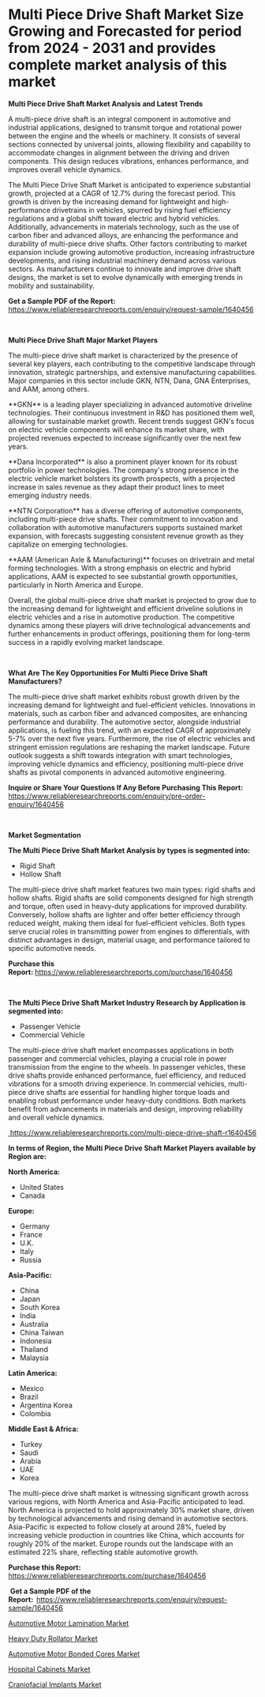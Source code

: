 <p><h1>Multi Piece Drive Shaft Market Size Growing and Forecasted for period from 2024 - 2031 and provides complete market analysis of this market</h1></p><p><strong>Multi Piece Drive Shaft Market Analysis and Latest Trends</strong></p>
<p><p>A multi-piece drive shaft is an integral component in automotive and industrial applications, designed to transmit torque and rotational power between the engine and the wheels or machinery. It consists of several sections connected by universal joints, allowing flexibility and capability to accommodate changes in alignment between the driving and driven components. This design reduces vibrations, enhances performance, and improves overall vehicle dynamics.</p><p>The Multi Piece Drive Shaft Market is anticipated to experience substantial growth, projected at a CAGR of 12.7% during the forecast period. This growth is driven by the increasing demand for lightweight and high-performance drivetrains in vehicles, spurred by rising fuel efficiency regulations and a global shift toward electric and hybrid vehicles. Additionally, advancements in materials technology, such as the use of carbon fiber and advanced alloys, are enhancing the performance and durability of multi-piece drive shafts. Other factors contributing to market expansion include growing automotive production, increasing infrastructure developments, and rising industrial machinery demand across various sectors. As manufacturers continue to innovate and improve drive shaft designs, the market is set to evolve dynamically with emerging trends in mobility and sustainability.</p></p>
<p><strong>Get a Sample PDF of the Report:&nbsp;</strong> <a href="https://www.reliableresearchreports.com/enquiry/request-sample/1640456?utm_campaign=32&utm_medium=2&utm_source=Github&utm_content=ia&utm_term=03112024&utm_id=multi-piece-drive-shaft">https://www.reliableresearchreports.com/enquiry/request-sample/1640456</a></p>
<p>&nbsp;</p>
<p><strong>Multi Piece Drive Shaft Major Market Players</strong></p>
<p><p>The multi-piece drive shaft market is characterized by the presence of several key players, each contributing to the competitive landscape through innovation, strategic partnerships, and extensive manufacturing capabilities. Major companies in this sector include GKN, NTN, Dana, GNA Enterprises, and AAM, among others.</p><p>**GKN** is a leading player specializing in advanced automotive driveline technologies. Their continuous investment in R&D has positioned them well, allowing for sustainable market growth. Recent trends suggest GKN's focus on electric vehicle components will enhance its market share, with projected revenues expected to increase significantly over the next few years.</p><p>**Dana Incorporated** is also a prominent player known for its robust portfolio in power technologies. The company's strong presence in the electric vehicle market bolsters its growth prospects, with a projected increase in sales revenue as they adapt their product lines to meet emerging industry needs.</p><p>**NTN Corporation** has a diverse offering of automotive components, including multi-piece drive shafts. Their commitment to innovation and collaboration with automotive manufacturers supports sustained market expansion, with forecasts suggesting consistent revenue growth as they capitalize on emerging technologies.</p><p>**AAM (American Axle & Manufacturing)** focuses on drivetrain and metal forming technologies. With a strong emphasis on electric and hybrid applications, AAM is expected to see substantial growth opportunities, particularly in North America and Europe.</p><p>Overall, the global multi-piece drive shaft market is projected to grow due to the increasing demand for lightweight and efficient driveline solutions in electric vehicles and a rise in automotive production. The competitive dynamics among these players will drive technological advancements and further enhancements in product offerings, positioning them for long-term success in a rapidly evolving market landscape.</p></p>
<p>&nbsp;</p>
<p><strong>What Are The Key Opportunities For Multi Piece Drive Shaft Manufacturers?</strong></p>
<p><p>The multi-piece drive shaft market exhibits robust growth driven by the increasing demand for lightweight and fuel-efficient vehicles. Innovations in materials, such as carbon fiber and advanced composites, are enhancing performance and durability. The automotive sector, alongside industrial applications, is fueling this trend, with an expected CAGR of approximately 5-7% over the next five years. Furthermore, the rise of electric vehicles and stringent emission regulations are reshaping the market landscape. Future outlook suggests a shift towards integration with smart technologies, improving vehicle dynamics and efficiency, positioning multi-piece drive shafts as pivotal components in advanced automotive engineering.</p></p>
<p><strong>Inquire or Share Your Questions If Any Before Purchasing This Report:</strong> <a href="https://www.reliableresearchreports.com/enquiry/pre-order-enquiry/1640456?utm_campaign=32&utm_medium=2&utm_source=Github&utm_content=ia&utm_term=03112024&utm_id=multi-piece-drive-shaft">https://www.reliableresearchreports.com/enquiry/pre-order-enquiry/1640456</a></p>
<p>&nbsp;</p>
<p><strong>Market Segmentation</strong></p>
<p><strong>The Multi Piece Drive Shaft Market Analysis by types is segmented into:</strong></p>
<p><ul><li>Rigid Shaft</li><li>Hollow Shaft</li></ul></p>
<p><p>The multi-piece drive shaft market features two main types: rigid shafts and hollow shafts. Rigid shafts are solid components designed for high strength and torque, often used in heavy-duty applications for improved durability. Conversely, hollow shafts are lighter and offer better efficiency through reduced weight, making them ideal for fuel-efficient vehicles. Both types serve crucial roles in transmitting power from engines to differentials, with distinct advantages in design, material usage, and performance tailored to specific automotive needs.</p></p>
<p><strong>Purchase this Report:&nbsp;</strong><a href="https://www.reliableresearchreports.com/purchase/1640456?utm_campaign=32&utm_medium=2&utm_source=Github&utm_content=ia&utm_term=03112024&utm_id=multi-piece-drive-shaft">https://www.reliableresearchreports.com/purchase/1640456</a></p>
<p>&nbsp;</p>
<p><strong>The Multi Piece Drive Shaft Market Industry Research by Application is segmented into:</strong></p>
<p><ul><li>Passenger Vehicle</li><li>Commercial Vehicle</li></ul></p>
<p><p>The multi-piece drive shaft market encompasses applications in both passenger and commercial vehicles, playing a crucial role in power transmission from the engine to the wheels. In passenger vehicles, these drive shafts provide enhanced performance, fuel efficiency, and reduced vibrations for a smooth driving experience. In commercial vehicles, multi-piece drive shafts are essential for handling higher torque loads and enabling robust performance under heavy-duty conditions. Both markets benefit from advancements in materials and design, improving reliability and overall vehicle dynamics.</p></p>
<p><a href="https://www.reliableresearchreports.com/multi-piece-drive-shaft-r1640456?utm_campaign=32&utm_medium=2&utm_source=Github&utm_content=ia&utm_term=03112024&utm_id=multi-piece-drive-shaft">&nbsp;https://www.reliableresearchreports.com/multi-piece-drive-shaft-r1640456</a></p>
<p><strong>In terms of Region, the Multi Piece Drive Shaft Market Players available by Region are:</strong></p>
<p>
    <p> <strong> North America: </strong>
        <ul>
            <li>United States</li>
            <li>Canada</li>
        </ul>
        </p> 
    <p> <strong> Europe: </strong>
        <ul>
            <li>Germany</li>
            <li>France</li>
            <li>U.K.</li>
            <li>Italy</li>
            <li>Russia</li>
        </ul>
        </p> 
    <p> <strong> Asia-Pacific: </strong>
        <ul>
            <li>China</li>
            <li>Japan</li>
            <li>South Korea</li>
            <li>India</li>
            <li>Australia</li>
            <li>China Taiwan</li>
            <li>Indonesia</li>
            <li>Thailand</li>
            <li>Malaysia</li>
        </ul>
        </p> 
    <p> <strong> Latin America: </strong>
        <ul>
            <li>Mexico</li>
            <li>Brazil</li>
            <li>Argentina Korea</li>
            <li>Colombia</li>
        </ul>
        </p> 
    <p> <strong> Middle East & Africa: </strong>
        <ul>
            <li>Turkey</li>
            <li>Saudi</li>
            <li>Arabia</li>
            <li>UAE</li>
            <li>Korea</li>
        </ul>
    </p>
    </p>
<p><p>The multi-piece drive shaft market is witnessing significant growth across various regions, with North America and Asia-Pacific anticipated to lead. North America is projected to hold approximately 30% market share, driven by technological advancements and rising demand in automotive sectors. Asia-Pacific is expected to follow closely at around 28%, fueled by increasing vehicle production in countries like China, which accounts for roughly 20% of the market. Europe rounds out the landscape with an estimated 22% share, reflecting stable automotive growth.</p></p>
<p><strong>Purchase this Report: </strong><a href="https://www.reliableresearchreports.com/purchase/1640456?utm_campaign=32&utm_medium=2&utm_source=Github&utm_content=ia&utm_term=03112024&utm_id=multi-piece-drive-shaft">https://www.reliableresearchreports.com/purchase/1640456</a></p>
<p>&nbsp;<strong>Get a Sample PDF of the Report:&nbsp;&nbsp;</strong><a href="https://www.reliableresearchreports.com/enquiry/request-sample/1640456?utm_campaign=32&utm_medium=2&utm_source=Github&utm_content=ia&utm_term=03112024&utm_id=multi-piece-drive-shaft">https://www.reliableresearchreports.com/enquiry/request-sample/1640456</a></p>
<p><strong></strong></p>
<p><p><a href="https://github.com/cristy9x9bur/Market-Research-Report-List-1/blob/main/automotive-motor-lamination-market.md?utm_campaign=32&utm_medium=2&utm_source=Github&utm_content=ia&utm_term=03112024&utm_id=multi-piece-drive-shaft">Automotive Motor Lamination Market</a></p><p><a href="https://issuu.com/reportprime-2/docs/heavy-duty-rollator-market-size-203_6abc15b39d4d29?utm_campaign=32&utm_medium=2&utm_source=Github&utm_content=ia&utm_term=03112024&utm_id=multi-piece-drive-shaft">Heavy Duty Rollator Market</a></p><p><a href="https://github.com/isbel3opkkem/Market-Research-Report-List-1/blob/main/automotive-motor-bonded-cores-market.md?utm_campaign=32&utm_medium=2&utm_source=Github&utm_content=ia&utm_term=03112024&utm_id=multi-piece-drive-shaft">Automotive Motor Bonded Cores Market</a></p><p><a href="https://issuu.com/reportprime-2/docs/hospital-cabinets-market-size-2030._ab70a5f201c1e6?utm_campaign=32&utm_medium=2&utm_source=Github&utm_content=ia&utm_term=03112024&utm_id=multi-piece-drive-shaft">Hospital Cabinets Market</a></p><p><a href="https://issuu.com/reportprime-2/docs/craniofacial-implants-market-size-2_8fe1906cd8ba3f?utm_campaign=32&utm_medium=2&utm_source=Github&utm_content=ia&utm_term=03112024&utm_id=multi-piece-drive-shaft">Craniofacial Implants Market</a></p></p>